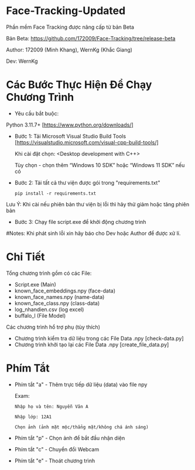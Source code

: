 # Face-Tracking-Updated
Phần mềm Face Tracking được nâng cấp từ bản Beta

Bản Beta: https://github.com/172009/Face-Tracking/tree/release-beta

Author: 172009 (Minh Khang), WernKg (Khắc Giang)

Dev: WernKg

# Các Bước Thực Hiện Để Chạy Chương Trình

* Yêu cầu bắt buộc:

Python 3.11.7+ [https://www.python.org/downloads/]

* Bước 1:
  Tải Microsoft Visual Studio Build Tools [https://visualstudio.microsoft.com/visual-cpp-build-tools/]

  Khi cài đặt chọn: <Desktop development with C++>
  
  Tùy chọn - chọn thêm “Windows 10 SDK” hoặc “Windows 11 SDK” nếu có

* Bước 2:
Tải tất cả thư viện được gói trong "requirements.txt"

      pip install -r requirements.txt

Lưu Ý: Khi cài nếu phiên bản thư viện bị lỗi thì hãy thử giảm hoặc tăng phiên bản

* Bước 3:
Chạy file script.exe để khởi động chương trình

#Notes: Khi phát sinh lỗi xin hãy báo cho Dev hoặc Author để được xử lí.

# Chi Tiết
Tổng chương trình gồm có các File:

* Script.exe (Main)
* known_face_embeddings.npy (face-data)
* known_face_names.npy (name-data)
* known_face_class.npy (class-data)
* log_nhandien.csv (log excel)
* buffalo_l (File Model)

Các chương trình hổ trợ phụ (tùy thích)

* Chương trình kiểm tra dữ liệu trong các File Data .npy [check-data.py]
* Chương trình khởi tạo lại các File Data .npy [create_file_data.py]

# Phím Tắt

* Phím tắt "a" - Thêm trực tiếp dữ liệu (data) vào file npy
  
  Exam:
  
      Nhập họ và tên: Nguyễn Văn A
  
      Nhập lớp: 12A1
  
      Chọn ảnh (ảnh mặt mộc/thẳng mặt/không chá ánh sáng)

* Phím tắt "p" - Chọn ảnh để bắt đầu nhận diện

* Phím tắt "c" - Chuyển đổi Webcam

* Phím tắt "e" - Thoát chương trình


